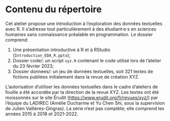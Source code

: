 # Contenu du répertoire

Cet atelier propose une introduction à l’exploration des données textuelles avec R. Il s’adresse tout particulièrement à des étudiant·e·s en sciences humaines sans connaissance préalable en programmation. Le dossier comprend:

1. Une présentation introductive à R et à RStudio (`Introduction_EDA_R.pptx`);
2. Dossier code/: un script `xyz.R` contenant le code utilisé lors de l’atelier du 23 février 2023;
3. Dossier donnees/: un jeu de données textuelles, soit 321 textes de fictions publiées initialement dans la revue de création XYZ.


L’autorisation d’utiliser les données textuelles dans le cadre d’ateliers de fouille a été accordée par la direction de la revue XYZ. Les textes ont été moissonnés sur le site Érudit (https://www.erudit.org/fr/revues/xyz/) par l’équipe du LADIREC (Amélie Ducharme et Yu Chen Shi, sous la supervision de Julien Vallières-Gingras). La série n’est pas complète; elle comprend les années 2015 à 2018 et 2021-2022.
